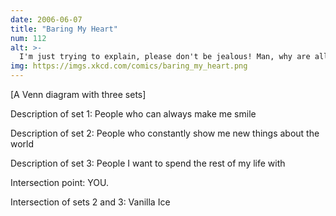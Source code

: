 ```yaml
---
date: 2006-06-07
title: "Baring My Heart"
num: 112
alt: >-
  I'm just trying to explain, please don't be jealous! Man, why are all my relationships ruined by early 90's rappers?
img: https://imgs.xkcd.com/comics/baring_my_heart.png
---
```

[A Venn diagram with three sets]

Description of set 1: People who can always make me smile

Description of set 2: People who constantly show me new things about the world

Description of set 3: People I want to spend the rest of my life with

Intersection point: YOU.

Intersection of sets 2 and 3: Vanilla Ice